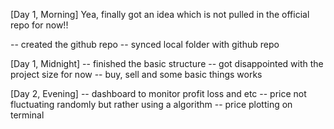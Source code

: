 [Day 1, Morning]
Yea, finally got an idea which is not pulled in the official repo for now!!

-- created the github repo
-- synced local folder with github repo

[Day 1, Midnight]
-- finished the basic structure
-- got disappointed with the project size for now
-- buy, sell and some basic things works

[Day 2, Evening]
-- dashboard to monitor profit loss and etc
-- price not fluctuating randomly but rather using a algorithm
-- price plotting on terminal